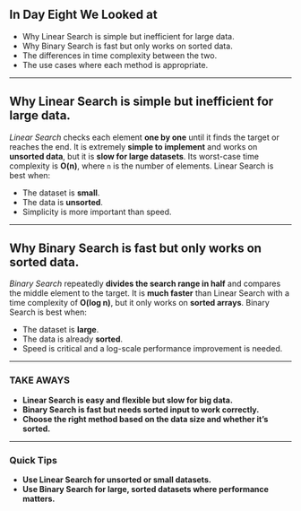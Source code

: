 ## In Day Eight We Looked at

- Why Linear Search is simple but inefficient for large data.
- Why Binary Search is fast but only works on sorted data.
- The differences in time complexity between the two.
- The use cases where each method is appropriate.

---

## Why Linear Search is simple but inefficient for large data.

*Linear Search* checks each element **one by one** until it finds the target or reaches the end. It is extremely **simple to implement** and works on **unsorted data**, but it is **slow for large datasets**. Its worst-case time complexity is **O(n)**, where `n` is the number of elements. Linear Search is best when:

- The dataset is **small**.
- The data is **unsorted**.
- Simplicity is more important than speed.

---

## Why Binary Search is fast but only works on sorted data.

*Binary Search* repeatedly **divides the search range in half** and compares the middle element to the target. It is **much faster** than Linear Search with a time complexity of **O(log n)**, but it only works on **sorted arrays**. Binary Search is best when:

- The dataset is **large**.
- The data is already **sorted**.
- Speed is critical and a log-scale performance improvement is needed.

---

### TAKE AWAYS

- **Linear Search is easy and flexible but slow for big data.**
- **Binary Search is fast but needs sorted input to work correctly.**
- **Choose the right method based on the data size and whether it’s sorted.**

---

### Quick Tips

- **Use Linear Search for unsorted or small datasets.**
- **Use Binary Search for large, sorted datasets where performance matters.**
